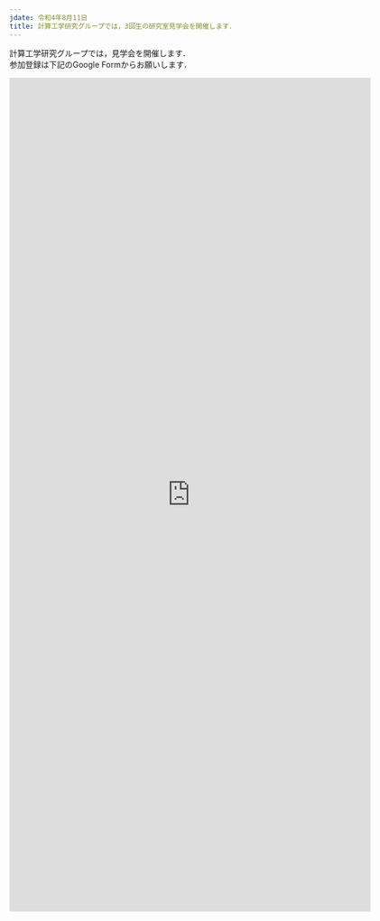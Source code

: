 ```yaml
---
jdate: 令和4年8月11日
title: 計算工学研究グループでは，3回生の研究室見学会を開催します．
---
```


計算工学研究グループでは，見学会を開催します．  
参加登録は下記のGoogle Formからお願いします．

<iframe src="https://docs.google.com/forms/d/e/1FAIpQLSdVfOpkZSh5ixNxw214j71GJXhSZJKk2frIgcbDejyV73NvMw/viewform?embedded=true" width="640" height="1476" frameborder="0" marginheight="0" marginwidth="0">読み込んでいます…</iframe>
